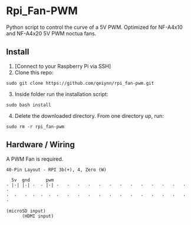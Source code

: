 # Rpi_Fan-PWM

Python script to control the curve of a 5V PWM. Optimized for NF-A4x10 and NF-A4x20 5V PWM noctua fans. 

## Install

1. [Connect to your Raspberry Pi via SSH]
2. Clone this repo: 
```
sudo git clone https://github.com/qeiynn/rpi_fan-pwm.git
```
3. Inside folder run the installation script: 
```
sudo bash install
```
4. Delete the downloaded directory. From one directory up, run:
```
sudo rm -r rpi_fan-pwm
```

## Hardware / Wiring

A PWM Fan is required.

```
40-Pin Layout - RPI 3b(+), 4, Zero (W)

  5v  gnd      pwm   
· |·| |·| ·  · |·| ·   ·   ·   ·   ·   ·   ·   ·   ·   ·   ·   ·   ·  · 
·  ·   ·  ·  ·  ·  ·   ·   ·   ·   ·   ·   ·   ·   ·   ·   ·   ·   ·  · 
        
(microSD input)
      (HDMI input)
```

